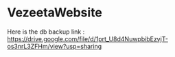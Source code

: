 # VezeetaWebsite

Here is the db backup link :
https://drive.google.com/file/d/1prt_U8d4NuwpbibEzvjT-os3nrL3ZFHm/view?usp=sharing
